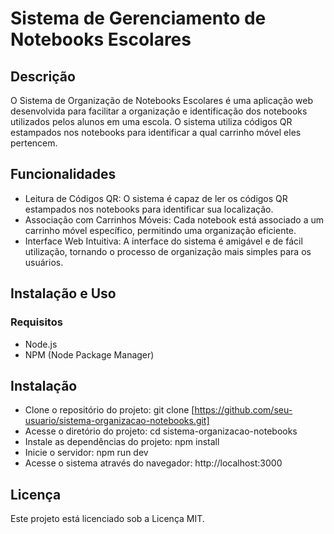 # Sistema de Gerenciamento de Notebooks Escolares

## Descrição
O Sistema de Organização de Notebooks Escolares é uma aplicação web desenvolvida para facilitar a organização e identificação dos notebooks utilizados pelos alunos em uma escola. O sistema utiliza códigos QR estampados nos notebooks para identificar a qual carrinho móvel eles pertencem.

## Funcionalidades
- Leitura de Códigos QR: O sistema é capaz de ler os códigos QR estampados nos notebooks para identificar sua localização.
- Associação com Carrinhos Móveis: Cada notebook está associado a um carrinho móvel específico, permitindo uma organização eficiente.
- Interface Web Intuitiva: A interface do sistema é amigável e de fácil utilização, tornando o processo de organização mais simples para os usuários.

## Instalação e Uso
### Requisitos
- Node.js
- NPM (Node Package Manager)

## Instalação
- Clone o repositório do projeto: git clone [https://github.com/seu-usuario/sistema-organizacao-notebooks.git]
- Acesse o diretório do projeto: cd sistema-organizacao-notebooks
- Instale as dependências do projeto: npm install
- Inicie o servidor: npm run dev
- Acesse o sistema através do navegador: http://localhost:3000

## Licença
Este projeto está licenciado sob a Licença MIT.
